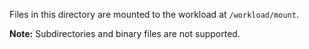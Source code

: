 Files in this directory are mounted to the workload at `/workload/mount`.

**Note:** Subdirectories and binary files are not supported.